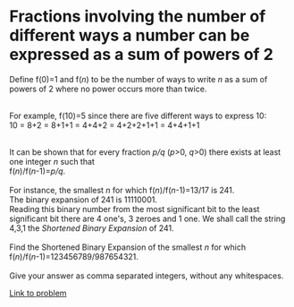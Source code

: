 # Fractions involving the number of different ways a number can be expressed as a sum of powers of 2

Define f(0)=1 and f(<var>n</var>) to be the number of ways to write <var>n</var> as a sum of powers of 2 where no power occurs more than twice. <br /><br />

For example, f(10)=5 since there are five different ways to express 10:<br />10 = 8+2 = 8+1+1 = 4+4+2 = 4+2+2+1+1 = 4+4+1+1<br /><br />

It can be shown that for every fraction <var>p/q</var> (<var>p</var>&gt;0, <var>q</var>&gt;0) there exists at least one integer <var>n</var> such that<br /> f(<var>n</var>)/f(<var>n</var>-1)=<var>p/q</var>.<br /><br />
For instance, the smallest <var>n</var> for which f(<var>n</var>)/f(<var>n</var>-1)=13/17 is 241.<br />
The binary expansion of 241 is 11110001.<br />
Reading this binary number from the most significant bit to the least significant bit there are 4 one's, 3 zeroes and 1 one. We shall call the string 4,3,1 the <span style="font-style:italic;">Shortened Binary Expansion</span> of 241.<br /><br />
Find the Shortened Binary Expansion of the smallest <var>n</var> for which<br /> f(<var>n</var>)/f(<var>n</var>-1)=123456789/987654321.<br /><br />
Give your answer as comma separated integers, without any whitespaces.

[Link to problem](https://projecteuler.net/problem=175)
